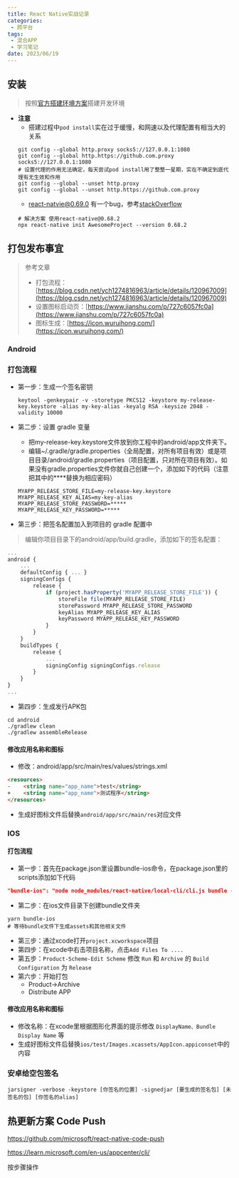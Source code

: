 ```yaml
---
title: React Native实战记录
categories:
 - 跨平台
tags:
 - 混合APP
 - 学习笔记
date: 2023/06/19
---
```

## 安装
> 按照[官方搭建环境方案](https://reactnative.cn/docs/environment-setup)搭建开发环境
- **注意**
  - 搭建过程中`pod install`实在过于缓慢，和网速以及代理配置有相当大的关系
  ```shell
  git config --global http.proxy socks5://127.0.0.1:1080
  git config --global http.https://github.com.proxy socks5://127.0.0.1:1080
  # 设置代理的作用无法确定，每天尝试pod install用了整整一星期，实在不确定到底代理有无生效和作用
  git config --global --unset http.proxy
  git config --global --unset http.https://github.com.proxy
  ```
  - react-natvie@0.69.0 有一个bug，参考[stackOverflow](https://stackoverflow.com/questions/72768245/typeerror-cli-init-is-not-a-function-for-react-native)
  ```shell
  # 解决方案 使用react-native@0.68.2
  npx react-native init AwesomeProject --version 0.68.2
  ```

## 打包发布事宜
> 参考文章
> - 打包流程：[https://blog.csdn.net/ych1274816963/article/details/120967009](https://blog.csdn.net/ych1274816963/article/details/120967009)
> - 设置图标启动页：[https://www.jianshu.com/p/727c6057fc0a](https://www.jianshu.com/p/727c6057fc0a)
> - 图标生成：[https://icon.wuruihong.com/](https://icon.wuruihong.com/)

### Android

### 打包流程
- 第一步：生成一个签名密钥
  ```shell 
  keytool -genkeypair -v -storetype PKCS12 -keystore my-release-key.keystore -alias my-key-alias -keyalg RSA -keysize 2048 -validity 10000
  ```
- 第二步：设置 gradle 变量
  - 把my-release-key.keystore文件放到你工程中的android/app文件夹下。
  - 编辑~/.gradle/gradle.properties（全局配置，对所有项目有效）或是项目目录/android/gradle.properties（项目配置，只对所在项目有效）。如果没有gradle.properties文件你就自己创建一个，添加如下的代码（注意把其中的****替换为相应密码）
  ```shell
  MYAPP_RELEASE_STORE_FILE=my-release-key.keystore
  MYAPP_RELEASE_KEY_ALIAS=my-key-alias
  MYAPP_RELEASE_STORE_PASSWORD=*****
  MYAPP_RELEASE_KEY_PASSWORD=*****
  ```

- 第三步：把签名配置加入到项目的 gradle 配置中
> 编辑你项目目录下的android/app/build.gradle，添加如下的签名配置：

```javascript
...
android {
    ...
    defaultConfig { ... }
    signingConfigs {
        release {
            if (project.hasProperty('MYAPP_RELEASE_STORE_FILE')) {
                storeFile file(MYAPP_RELEASE_STORE_FILE)
                storePassword MYAPP_RELEASE_STORE_PASSWORD
                keyAlias MYAPP_RELEASE_KEY_ALIAS
                keyPassword MYAPP_RELEASE_KEY_PASSWORD
            }
        }
    }
    buildTypes {
        release {
            ...
            signingConfig signingConfigs.release
        }
    }
}
...
```
- 第四步：生成发行APK包
```shell
cd android
./gradlew clean
./gradlew assembleRelease
```
#### 修改应用名称和图标
-  修改：android/app/src/main/res/values/strings.xml


```html
<resources>
-    <string name="app_name">test</string>
+    <string name="app_name">测试程序</string>   
</resources>
```

- 生成好图标文件后替换`android/app/src/main/res`对应文件

### IOS

#### 打包流程
- 第一步：首先在package.json里设置bundle-ios命令，在package.json里的scripts添加如下代码
```json
"bundle-ios": "node node_modules/react-native/local-cli/cli.js bundle --entry-file index.js --platform ios --dev false --bundle-output ./ios/bundle/main.jsbundle --assets-dest ./ios/bundle"
```
- 第二步：在ios文件目录下创建bundle文件夹
```shell
yarn bundle-ios
# 等待bundle文件下生成assets和其他相关文件
```
- 第三步：通过xcode打开`project.xcworkspace`项目
- 第四步：在xcode中右击项目名称，点击`Add Files To ....`
- 第五步：`Product-Scheme-Edit Scheme` 修改 `Run` 和 `Archive` 的 `Build Configuration` 为 `Release`
- 第六步：开始打包
  - Product->Archive
  - Distribute APP

#### 修改应用名称和图标
- 修改名称：在xcode里根据图形化界面的提示修改 `DisplayName、Bundle Display Name` 等
- 生成好图标文件后替换`ios/test/Images.xcassets/AppIcon.appiconset`中的内容

### 安卓给空包签名

``` shell
jarsigner -verbose -keystore [你签名的位置] -signedjar [要生成的签名包] [未签名的包] [你签名的alias]
```

## 热更新方案 Code Push

https://github.com/microsoft/react-native-code-push

https://learn.microsoft.com/en-us/appcenter/cli/

按步骤操作
